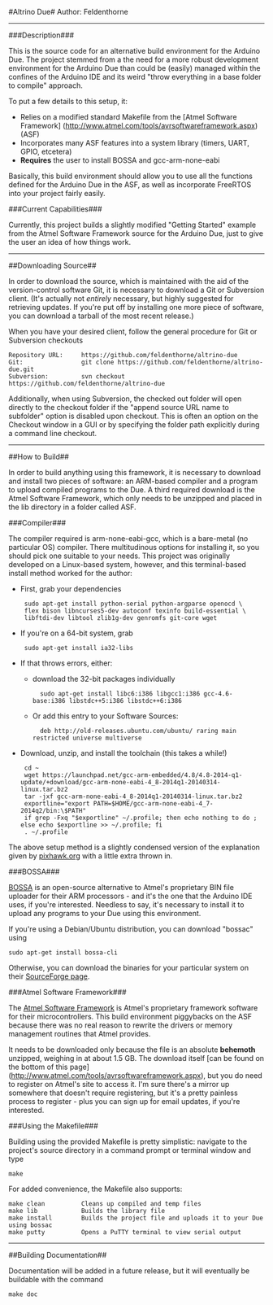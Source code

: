 #Altrino Due#
Author: Feldenthorne
- - -
###Description###

This is the source code for an alternative build environment for the Arduino Due. The project 
stemmed from a the need for a more robust development environment for the Arduino
Due than could be (easily) managed within the confines of the Arduino IDE and its weird
"throw everything in a base folder to compile" approach.

To put a few details to this setup, it:

* Relies on a modified standard Makefile from the [Atmel Software Framework]
(http://www.atmel.com/tools/avrsoftwareframework.aspx) (ASF)
* Incorporates many ASF features into a system library (timers, UART, GPIO, etcetera)
* __Requires__ the user to install BOSSA and gcc-arm-none-eabi

Basically, this build environment should allow you to use all the functions defined
for the Arduino Due in the ASF, as well as incorporate FreeRTOS into your project fairly
easily.

###Current Capabilities###

Currently, this project builds a slightly modified "Getting Started" example from the
Atmel Software Framework source for the Arduino Due, just to give the user an idea of how 
things work.

- - -

##Downloading Source##

In order to download the source, which is maintained with the aid of the version-control 
software Git, it is necessary to download a Git or Subversion client. (It's actually not 
_entirely_ necessary, but highly suggested for retrieving updates. If you're put off by 
installing one more piece of software, you can download a tarball of the most recent release.)

When you have your desired client, follow the general procedure for Git or Subversion checkouts

    Repository URL: 	https://github.com/feldenthorne/altrino-due
    Git: 				git clone https://github.com/feldenthorne/altrino-due.git
    Subversion: 		svn checkout https://github.com/feldenthorne/altrino-due

Additionally, when using Subversion, the checked out folder will open directly to the checkout 
folder if the "append source URL name to subfolder" option is disabled upon checkout. This is 
often an option on the Checkout window in a GUI or by specifying the folder path explicitly 
during a command line checkout. 
- - -

##How to Build##

In order to build anything using this framework, it is necessary to download and install two
pieces of software: an ARM-based compiler and a program to upload compiled programs to the Due.
A third required download is the Atmel Software Framework, which only needs to be unzipped and
placed in the lib directory in a folder called ASF.

###Compiler###

The compiler required is arm-none-eabi-gcc, which is a bare-metal (no particular OS) compiler. 
There multitudinous options for installing it, so you should pick one suitable to your needs. 
This project was originally developed on a Linux-based system, however, and this terminal-based 
install method worked for the author:

 * First, grab your dependencies

		sudo apt-get install python-serial python-argparse openocd \
    	flex bison libncurses5-dev autoconf texinfo build-essential \
    	libftdi-dev libtool zlib1g-dev genromfs git-core wget
    
 * If you're on a 64-bit system, grab

		sudo apt-get install ia32-libs

 * If that throws errors, either: 
 	* download the 32-bit packages individually

			sudo apt-get install libc6:i386 libgcc1:i386 gcc-4.6-base:i386 libstdc++5:i386 libstdc++6:i386

 	* Or add this entry to your Software Sources: 

			deb http://old-releases.ubuntu.com/ubuntu/ raring main restricted universe multiverse

 * Download, unzip, and install the toolchain (this takes a while!)

		cd ~
		wget https://launchpad.net/gcc-arm-embedded/4.8/4.8-2014-q1-update/+download/gcc-arm-none-eabi-4_8-2014q1-20140314-linux.tar.bz2
		tar -jxf gcc-arm-none-eabi-4_8-2014q1-20140314-linux.tar.bz2
		exportline="export PATH=$HOME/gcc-arm-none-eabi-4_7-2014q2/bin:\$PATH"
		if grep -Fxq "$exportline" ~/.profile; then echo nothing to do ; else echo $exportline >> ~/.profile; fi
		. ~/.profile

The above setup method is a slightly condensed version of the explanation given by
[pixhawk.org](http://pixhawk.org/dev/toolchain_installation_lin) with a little extra thrown in.

	
###BOSSA###

[BOSSA](http://www.shumatech.com/web/products/bossa) is an open-source alternative to Atmel's 
proprietary BIN file uploader for their ARM processors - and it's the one that the Arduino 
IDE uses, if you're interested. Needless to say, it's necessary to install it to upload any 
programs to your Due using this environment.

If you're using a Debian/Ubuntu distribution, you can download "bossac" using

	sudo apt-get install bossa-cli

Otherwise, you can download the binaries for your particular system on their [SourceForge
page](http://sourceforge.net/projects/b-o-s-s-a/files/).

###Atmel Software Framework###

The [Atmel Software Framework](http://www.atmel.com/tools/avrsoftwareframework.aspx) is 
Atmel's proprietary framework software for their  microcontrollers. This build 
environment piggybacks on the ASF because there was no real reason to rewrite the drivers 
or memory management routines that Atmel provides.

It needs to be downloaded only because the file is an absolute __behemoth__ unzipped, 
weighing in at about 1.5 GB. The download itself 
[can be found on the bottom of this page]
(http://www.atmel.com/tools/avrsoftwareframework.aspx), but you do need to register on 
Atmel's site to access it. I'm sure there's a mirror up somewhere that doesn't require 
registering, but it's a pretty painless process to register - plus you can sign up for 
email updates, if you're interested.

###Using the Makefile###

Building using the provided Makefile is pretty simplistic: navigate to the project's
source directory in a command prompt or terminal window and type

	make

For added convenience, the Makefile also supports:

	make clean			Cleans up compiled and temp files
	make lib			Builds the library file
	make install		Builds the project file and uploads it to your Due using bossac
	make putty			Opens a PuTTY terminal to view serial output

- - -

##Building Documentation##

Documentation will be added in a future release, but it will eventually be buildable with 
the command

	make doc

